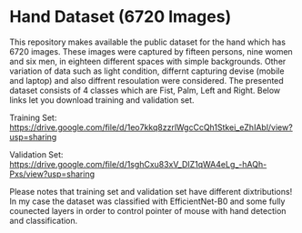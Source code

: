 # Hand Dataset (6720 Images)


This repository makes available the public dataset for the hand which has 6720 images. These images were captured by fifteen persons, nine women and six men, in eighteen different spaces with simple backgrounds. Other variation of data such as light condition, differnt capturing devise (mobile and laptop) and also diffrent resoulation were considered. The presented dataset consists of 4 classes which are Fist, Palm, Left and Right. Below links let you download training and validation set.

Training Set:
https://drive.google.com/file/d/1eo7kkq8zzrlWgcCcQh1Stkei_eZhIAbl/view?usp=sharing

Validation Set:
https://drive.google.com/file/d/1sghCxu83xV_DIZ1qWA4eLg_-hAQh-Pxs/view?usp=sharing


Please notes that training set and validation set have different dixtributions!
In my case the dataset was classified with EfficientNet-B0 and some fully counected layers in order to control pointer of mouse with hand detection and classification. 
